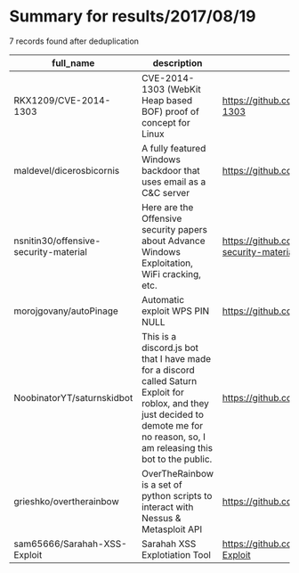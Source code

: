 
# Summary for results/2017/08/19
    
7 records found after deduplication

| full_name | description | html_url | matched_list | matched_count | pushed_at | size | stargazers_count | language | forks_count | vul_ids |
|---------------------------------------|----------------------------------------------------------------------------------------------------------------------------------------------------------------------------------------|----------------------------------------------------------|----------------------------------|-----------------|---------------------------|--------|--------------------|------------|---------------|-------------------|
| RKX1209/CVE-2014-1303 | CVE-2014-1303 (WebKit Heap based BOF) proof of concept for Linux | https://github.com/RKX1209/CVE-2014-1303 | ['cve poc', 'cve-2'] | 2 | 2017-08-19 06:49:15+00:00 | 53 | 20 | JavaScript | 2 | ['CVE-2014-1303'] |
| maldevel/dicerosbicornis | A fully featured Windows backdoor that uses email as a C&C server | https://github.com/maldevel/dicerosbicornis | ['shellcode'] | 1 | 2017-08-19 12:54:38+00:00 | 33 | 9 | Python | 10 | [] |
| nsnitin30/offensive-security-material | Here are the Offensive security papers about Advance Windows Exploitation, WiFi cracking, etc. | https://github.com/nsnitin30/offensive-security-material | ['exploit'] | 1 | 2017-08-19 07:40:48+00:00 | 0 | 2 | | 0 | [] |
| morojgovany/autoPinage | Automatic exploit WPS PIN NULL | https://github.com/morojgovany/autoPinage | ['exploit'] | 1 | 2017-08-19 13:51:15+00:00 | 6 | 1 | Shell | 2 | [] |
| NoobinatorYT/saturnskidbot | This is a discord.js bot that I have made for a discord called Saturn Exploit for roblox, and they just decided to demote me for no reason, so, I am releasing this bot to the public. | https://github.com/NoobinatorYT/saturnskidbot | ['exploit'] | 1 | 2017-08-19 14:49:49+00:00 | 7 | 2 | JavaScript | 0 | [] |
| grieshko/overtherainbow | OverTheRainbow is a set of python scripts to interact with Nessus & Metasploit API | https://github.com/grieshko/overtherainbow | ['metasploit module OR payload'] | 1 | 2017-08-19 16:54:02+00:00 | 18 | 0 | Python | 0 | [] |
| sam65666/Sarahah-XSS-Exploit | Sarahah XSS Explotiation Tool | https://github.com/sam65666/Sarahah-XSS-Exploit | ['exploit'] | 1 | 2017-08-19 18:50:51+00:00 | 6 | 5 | Python | 5 | [] |
